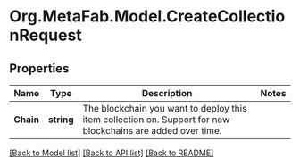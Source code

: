 
# Org.MetaFab.Model.CreateCollectionRequest

## Properties

Name | Type | Description | Notes
------------ | ------------- | ------------- | -------------
**Chain** | **string** | The blockchain you want to deploy this item collection on. Support for new blockchains are added over time. | 

[[Back to Model list]](../README.md#documentation-for-models)
[[Back to API list]](../README.md#documentation-for-api-endpoints)
[[Back to README]](../README.md)

